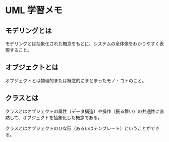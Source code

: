 # UML 学習メモ

## モデリングとは

モデリングとは抽象化された概念をもとに、システムの全体像をわかりやすく表現すること。

## オブジェクトとは
オブジェクトとは物理的または概念的にまとまったモノ・コトのこと。

## クラスとは
クラスとはオブジェクトの属性（データ構造）や操作（振る舞い）の共通性に直黙して、オブジェクトを抽象化した概念である。

クラスとはオブジェクトのひな形（あるいはテンプレート）ということができる。



